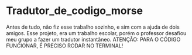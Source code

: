 # Tradutor_de_codigo_morse
Antes de tudo, não fiz esse trabalho sozinho, e sim com a ajuda de dois amigos.
Esse projeto, era um trabalho escolar, porém o professor desafiou meu grupo a fazer um tradutor instantâneo.
ATENÇÃO: PARA O CÓDIGO FUNCIONAR, É PRECISO RODAR NO TERMINAL!
